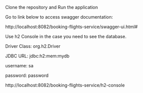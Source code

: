 Clone the repository and Run the application

Go to link below to access swagger documentation:

http://localhost:8082/booking-flights-service/swagger-ui.html#

Use h2 Console in the case you need to see the database. 

Driver Class: org.h2.Driver

JDBC URL: jdbc:h2:mem:mydb

username: sa

password: password

http://localhost:8082/booking-flights-service/h2-console